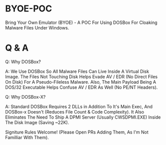 # BYOE-POC
Bring Your Own Emulator (BYOE) - A POC For Using DOSBox For Cloaking Malware Files Under Windows.

# Q & A
Q: Why DOSBox?

A: We Use DOSBox So All Malware Files Can Live Inside A Virtual Disk Image.
The Files Not Touching Disk Helps Evade AV / EDR (No Direct Files On Disk) For A Pseudo-Fileless Malware.
Also, The Main Payload Being A DOS/32 Executable Helps Confuse AV / EDR As Well (No PE/NT Headers).

Q: Why DOSBox-X?

A: Standard DOSBox Requires 2 DLLs in Addition To It's Main Exec, And DOSBox-x Doesn't (Reduces File Count & Code Complexity).
It Also Eliminates The Need To Ship A DPMI Server (Usually CWSDPMI.EXE) Inside The Disk Image (Saving ~22K).

Signiture Rules Welcome! (Please Open PRs Adding Them, As I'm Not Familliar With Them).